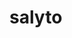 # salyto
<div class="social-icons">
	<a href="https://www.linkedin.com/in/ваш-профиль-в-LinkedIn/" target="_blank"><i class="fa fa-linkedin"></i></a>
	<a href="https://twitter.com/ваш-профиль-в-Twitter" target="_blank"><i class="fa fa-twitter"></i></a>
	<a href="https://www.facebook.com/ваш-профиль-в-Facebook" target="_blank"><i class="fa fa-facebook"></i></a>
	<a href="https://www.instagram.com/ваш-профиль-в-Instagram/" target="_blank"><i class="fa fa-instagram"></i></a>
</div>
